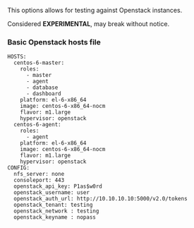 This options allows for testing against Openstack instances.

Considered **EXPERIMENTAL**, may break without notice.

### Basic Openstack hosts file ###
    HOSTS:
      centos-6-master:
        roles:
          - master
          - agent
          - database
          - dashboard
        platform: el-6-x86_64
        image: centos-6-x86_64-nocm
        flavor: m1.large
        hypervisor: openstack
      centos-6-agent:
        roles:
          - agent
        platform: el-6-x86_64
        image: centos-6-x86_64-nocm
        flavor: m1.large
        hypervisor: openstack
    CONFIG:
      nfs_server: none
      consoleport: 443
      openstack_api_key: P1as$w0rd
      openstack_username: user
      openstack_auth_url: http://10.10.10.10:5000/v2.0/tokens
      openstack_tenant: testing
      openstack_network : testing
      openstack_keyname : nopass





